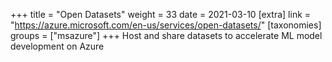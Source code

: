+++
title = "Open Datasets"
weight = 33
date = 2021-03-10
[extra]
link = "https://azure.microsoft.com/en-us/services/open-datasets/"
[taxonomies]
groups = ["msazure"]
+++
Host and share datasets to accelerate ML model development on Azure

